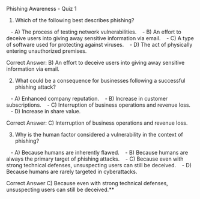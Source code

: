 Phishing Awareness - Quiz 1


1. Which of the following best describes phishing?

   - A) The process of testing network vulnerabilities.
   - B) An effort to deceive users into giving away sensitive information via email.
   - C) A type of software used for protecting against viruses.
   - D) The act of physically entering unauthorized premises.

Correct Answer: B) An effort to deceive users into giving away sensitive information via email.

2. What could be a consequence for businesses following a successful phishing attack?

   - A) Enhanced company reputation.
   - B) Increase in customer subscriptions.
   - C) Interruption of business operations and revenue loss.
   - D) Increase in share value.

Correct Answer: C) Interruption of business operations and revenue loss.

3. Why is the human factor considered a vulnerability in the context of phishing?

   - A) Because humans are inherently flawed.
   - B) Because humans are always the primary target of phishing attacks.
   - C) Because even with strong technical defenses, unsuspecting users can still be deceived.
   - D) Because humans are rarely targeted in cyberattacks.
  
Correct Answer C) Because even with strong technical defenses, unsuspecting users can still be deceived.**
